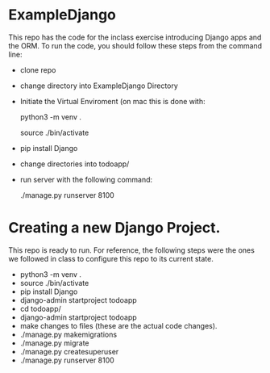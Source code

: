 # ExampleDjango
This repo has the code for the inclass exercise introducing Django apps and the ORM.
To run the code, you should follow these steps from the command line: 
* clone repo 
* change directory into ExampleDjango Directory
* Initiate the Virtual Enviroment (on mac this is done with: 

    python3 -m venv .
  
    source ./bin/activate
* pip install Django
* change directories into todoapp/
* run server with the following command: 

   ./manage.py runserver 8100
   
   
 # Creating a new Django Project.
This repo is ready to run. For reference, the following steps were the ones we followed in class to configure this repo to its current state.

* python3 -m venv .
* source ./bin/activate
* pip install Django
* django-admin startproject todoapp
* cd todoapp/
* django-admin startproject todoapp
* make changes to files (these are the actual code changes). 
* ./manage.py makemigrations
* ./manage.py migrate
* ./manage.py createsuperuser
* ./manage.py runserver 8100





